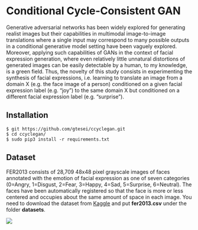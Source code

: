 # Conditional Cycle-Consistent GAN
Generative adversarial networks has been widely explored for generating realist images but their capabilities in multimodal image-to-image translations where a single input may correspond to many possible outputs in a conditional generative model setting have been vaguely explored. Moreover, applying such capabilities of GANs in the context of facial expression generation, where even relatively little unnatural distortions of generated images can be easily detectable by a human, to my knowledge, is a green field. Thus, the novelty of this study consists in experimenting the synthesis of facial expressions, i.e. learning to translate an image from a domain X (e.g. the face image of a person) conditioned on a given facial expression label (e.g. “joy”) to the same domain X but conditioned on a different facial expression label (e.g. “surprise”).

## Installation
    $ git https://github.com/gtesei/ccyclegan.git
    $ cd ccyclegan/
    $ sudo pip3 install -r requirements.txt
    
## Dataset 
FER2013 consists of 28,709 48x48 pixel grayscale images of faces annotated with the emotion of facial expression as one of seven categories (0=Angry, 1=Disgust, 2=Fear, 3=Happy, 4=Sad, 5=Surprise, 6=Neutral). The faces have been automatically registered so that the face is more or less centered and occupies about the same amount of space in each image.
You need to download the dataset from [Kaggle](https://www.kaggle.com/c/challenges-in-representation-learning-facial-expression-recognition-challenge/data) and put __fer2013.csv__ under the folder __datasets__. 

<img src="imges/fer2013_sample.png" /> 






    





